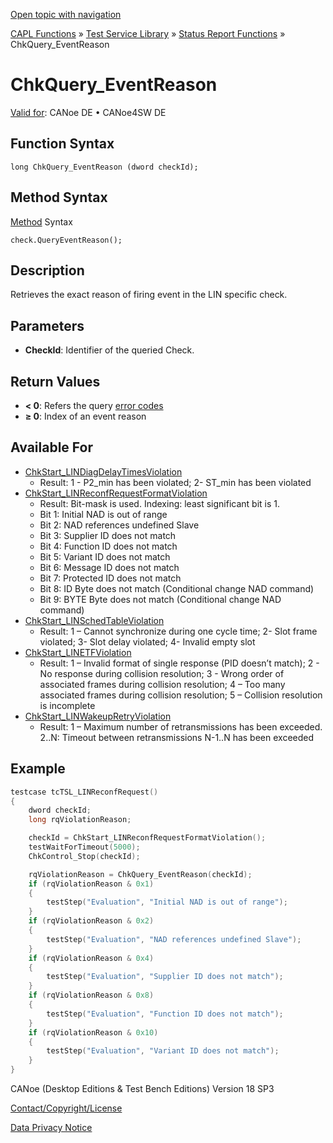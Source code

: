 [Open topic with navigation](../../../../../CANoeDEFamily.htm#Topics/CAPLFunctions/Test/Functions/CAPLfunctionChkQueryEventReason.md)

[CAPL Functions](../../CAPLfunctions.md) » [Test Service Library](../CAPLfunctionsTSLOverview.md) » [Status Report Functions](../CAPLfunctionsTSLStatusReportFunctions.md) » ChkQuery_EventReason

# ChkQuery_EventReason

[Valid for](../../../Shared/FeatureAvailability.md): CANoe DE • CANoe4SW DE

## Function Syntax

```
long ChkQuery_EventReason (dword checkId);
```

## Method Syntax

[Method](../../../Shared/CAPL/General/ClassesAndObjects.md) Syntax

```
check.QueryEventReason();
```

## Description

Retrieves the exact reason of firing event in the LIN specific check.

## Parameters

- **CheckId**: Identifier of the queried Check.

## Return Values

- **< 0**: Refers the query [error codes](../CAPLfunctionsTSLErrorCodes.md)
- **≥ 0**: Index of an event reason

## Available For

- [ChkStart_LINDiagDelayTimesViolation](CAPLfunctionChkStartLinDiagDelayTimesViolation.md)
  - Result: 1 - P2_min has been violated; 2- ST_min has been violated
- [ChkStart_LINReconfRequestFormatViolation](CAPLfunctionChkStartLinReconfRequestFormatViolation.md)
  - Result: Bit-mask is used. Indexing: least significant bit is 1.
  - Bit 1: Initial NAD is out of range
  - Bit 2: NAD references undefined Slave
  - Bit 3: Supplier ID does not match
  - Bit 4: Function ID does not match
  - Bit 5: Variant ID does not match
  - Bit 6: Message ID does not match
  - Bit 7: Protected ID does not match
  - Bit 8: ID Byte does not match (Conditional change NAD command)
  - Bit 9: BYTE Byte does not match (Conditional change NAD command)
- [ChkStart_LINSchedTableViolation](CAPLfunctionChkStartLinSchedTableViolation.md)
  - Result: 1 – Cannot synchronize during one cycle time; 2- Slot frame violated; 3- Slot delay violated; 4- Invalid empty slot
- [ChkStart_LINETFViolation](CAPLfunctionChkStartLinEtfViolation.md)
  - Result: 1 – Invalid format of single response (PID doesn’t match); 2 - No response during collision resolution; 3 - Wrong order of associated frames during collision resolution; 4 – Too many associated frames during collision resolution; 5 – Collision resolution is incomplete
- [ChkStart_LINWakeupRetryViolation](CAPLfunctionChkStartLinWakeupRetryViolation.md)
  - Result: 1 – Maximum number of retransmissions has been exceeded. 2..N: Timeout between retransmissions N-1..N has been exceeded

## Example

```c
testcase tcTSL_LINReconfRequest()
{
    dword checkId;
    long rqViolationReason;

    checkId = ChkStart_LINReconfRequestFormatViolation();
    testWaitForTimeout(5000);
    ChkControl_Stop(checkId);

    rqViolationReason = ChkQuery_EventReason(checkId);
    if (rqViolationReason & 0x1)
    {
        testStep("Evaluation", "Initial NAD is out of range");
    }
    if (rqViolationReason & 0x2)
    {
        testStep("Evaluation", "NAD references undefined Slave");
    }
    if (rqViolationReason & 0x4)
    {
        testStep("Evaluation", "Supplier ID does not match");
    }
    if (rqViolationReason & 0x8)
    {
        testStep("Evaluation", "Function ID does not match");
    }
    if (rqViolationReason & 0x10)
    {
        testStep("Evaluation", "Variant ID does not match");
    }
}
```

CANoe (Desktop Editions & Test Bench Editions) Version 18 SP3

[Contact/Copyright/License](../../../Shared/ContactCopyrightLicense.md)

[Data Privacy Notice](https://www.vector.com/int/en/company/get-info/privacy-policy/)
